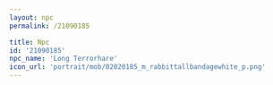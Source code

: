 ```yaml
---
layout: npc
permalink: /21090185

title: Npc
id: '21090185'
npc_name: 'Long Terrorhare'
icon_url: 'portrait/mob/02020185_m_rabbittallbandagewhite_p.png'
---
```

